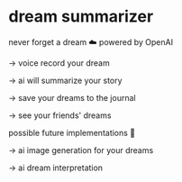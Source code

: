 # dream summarizer
never forget a dream ☁️
powered by OpenAI


-> voice record your dream

-> ai will summarize your story

-> save your dreams to the journal

-> see your friends' dreams


possible future implementations 🌠

-> ai image generation for your dreams

-> ai dream interpretation

